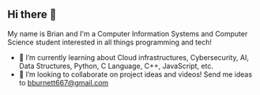 ## Hi there 👋

My name is Brian and I'm a Computer Information Systems and Computer Science student interested in all things programming and tech!

- 🌱 I’m currently learning about Cloud infrastructures, Cybersecurity, AI, Data Structures, Python, C Language, C++, JavaScript, etc.
- 👯 I’m looking to collaborate on project ideas and videos! Send me ideas to bburnett667@gmail.com

<!--
**BrianBurnett29/BrianBurnett29** is a ✨ _special_ ✨ repository because its `README.md` (this file) appears on your GitHub profile.

Here are some ideas to get you started:

- 🔭 I’m currently working on ...
- 🌱 I’m currently learning ...
- 👯 I’m looking to collaborate on ...
- 🤔 I’m looking for help with ...
- 💬 Ask me about ...
- 📫 How to reach me: ...
- 😄 Pronouns: ...
- ⚡ Fun fact: ...
-->
